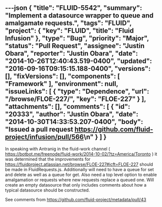 ---json
{
  "title": "FLUID-5542",
  "summary": "Implement a datasource wrapper to queue and amalgamate requests.",
  "tags": "FLUID",
  "project": {
    "key": "FLUID",
    "title": "Fluid Infusion"
  },
  "type": "Bug",
  "priority": "Major",
  "status": "Pull Request",
  "assignee": "Justin Obara",
  "reporter": "Justin Obara",
  "date": "2014-10-26T12:40:43.519-0400",
  "updated": "2016-09-16T09:15:15.188-0400",
  "versions": [],
  "fixVersions": [],
  "components": [
    "Framework"
  ],
  "environment": null,
  "issueLinks": [
    {
      "type": "Dependence",
      "url": "/browse/FLOE-227/",
      "key": "FLOE-227"
    }
  ],
  "attachments": [],
  "comments": [
    {
      "id": "20333",
      "author": "Justin Obara",
      "date": "2014-10-30T14:33:53.207-0400",
      "body": "Issued a pull request <https://github.com/fluid-project/infusion/pull/566>\n"
    }
  ]
}
---
In speaking with Antranig in the fluid-work channel ( <https://botbot.me/freenode/fluid-work/2014-10-02/?tz=America/Toronto> ) it was determined that the improvements for <https://fluidproject.atlassian.net/browse/FLOE-227#icft=FLOE-227> should be made in FluidRequests.js. Additionally will need to have a queue for set and delete as well as a queue for get. Also need a top level option to enable amalgamation or requests where new requests replace a queued one. Will create an empty datasource that only includes comments about how a typical datasource should be constructed.

See comments from <https://github.com/fluid-project/metadata/pull/43>

        